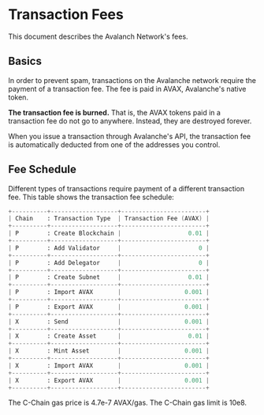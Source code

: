 # Transaction Fees

This document describes the Avalanch Network's fees.

## Basics

In order to prevent spam, transactions on the Avalanche network require the payment of a transaction fee.
The fee is paid in AVAX, Avalanche's native token.

**The transaction fee is burned.**
That is, the AVAX tokens paid in a transaction fee do not go to anywhere. Instead, they are destroyed forever.

When you issue a transaction through Avalanche's API, the transaction fee is automatically deducted from
one of the addresses you control.

## Fee Schedule

Different types of transactions require payment of a different transaction fee.
This table shows the transaction fee schedule:


```boo
+----------+-------------------+------------------------+
| Chain    : Transaction Type  | Transaction Fee (AVAX) |
+----------+-------------------+------------------------+
| P        : Create Blockchain |                   0.01 |
+----------+-------------------+------------------------+
| P        : Add Validator     |                      0 |
+----------+-------------------+------------------------+
| P        : Add Delegator     |                      0 |
+----------+-------------------+------------------------+
| P        : Create Subnet     |                   0.01 |
+----------+-------------------+------------------------+
| P        : Import AVAX       |                  0.001 |
+----------+-------------------+------------------------+
| P        : Export AVAX       |                  0.001 |
+----------+-------------------+------------------------+
| X        : Send              |                  0.001 |
+----------+-------------------+------------------------+
| X        : Create Asset      |                   0.01 |
+----------+-------------------+------------------------+
| X        : Mint Asset        |                  0.001 |
+----------+-------------------+------------------------+
| X        : Import AVAX       |                  0.001 |
+----------+-------------------+------------------------+
| X        : Export AVAX       |                  0.001 |
+----------+-------------------+------------------------+
```

The C-Chain gas price is 4.7e-7 AVAX/gas.
The C-Chain gas limit is 10e8.

